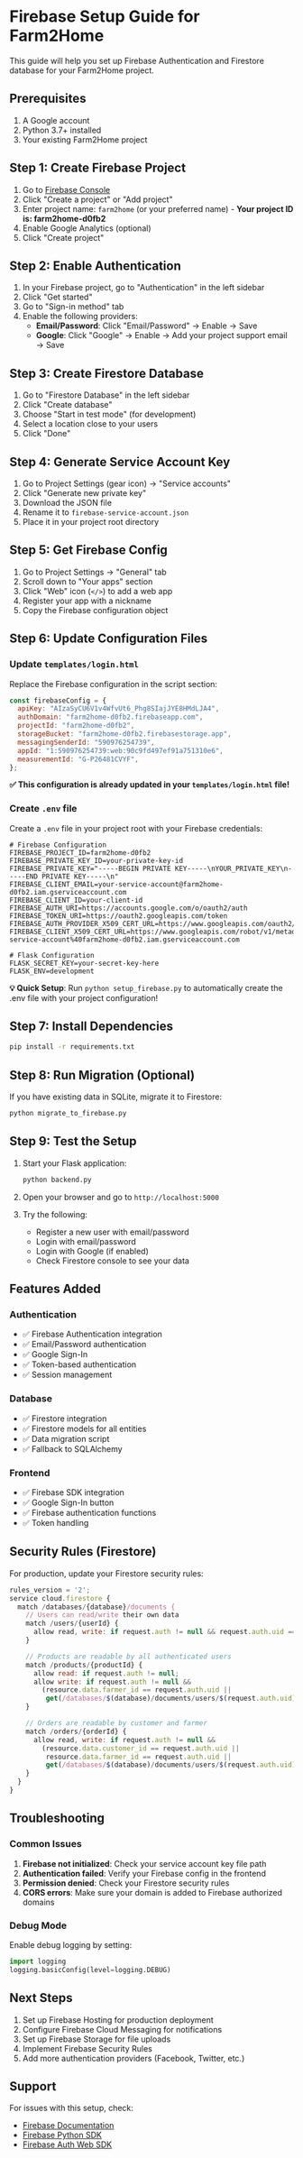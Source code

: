 # Firebase Setup Guide for Farm2Home

This guide will help you set up Firebase Authentication and Firestore database for your Farm2Home project.

## Prerequisites

1. A Google account
2. Python 3.7+ installed
3. Your existing Farm2Home project

## Step 1: Create Firebase Project

1. Go to [Firebase Console](https://console.firebase.google.com/)
2. Click "Create a project" or "Add project"
3. Enter project name: `farm2home` (or your preferred name) - **Your project ID is: farm2home-d0fb2**
4. Enable Google Analytics (optional)
5. Click "Create project"

## Step 2: Enable Authentication

1. In your Firebase project, go to "Authentication" in the left sidebar
2. Click "Get started"
3. Go to "Sign-in method" tab
4. Enable the following providers:
   - **Email/Password**: Click "Email/Password" → Enable → Save
   - **Google**: Click "Google" → Enable → Add your project support email → Save

## Step 3: Create Firestore Database

1. Go to "Firestore Database" in the left sidebar
2. Click "Create database"
3. Choose "Start in test mode" (for development)
4. Select a location close to your users
5. Click "Done"

## Step 4: Generate Service Account Key

1. Go to Project Settings (gear icon) → "Service accounts"
2. Click "Generate new private key"
3. Download the JSON file
4. Rename it to `firebase-service-account.json`
5. Place it in your project root directory

## Step 5: Get Firebase Config

1. Go to Project Settings → "General" tab
2. Scroll down to "Your apps" section
3. Click "Web" icon (`</>`) to add a web app
4. Register your app with a nickname
5. Copy the Firebase configuration object

## Step 6: Update Configuration Files

### Update `templates/login.html`

Replace the Firebase configuration in the script section:

```javascript
const firebaseConfig = {
  apiKey: "AIzaSyCU6V1v4WfvUt6_Phg8SIajJYE8HMdLJA4",
  authDomain: "farm2home-d0fb2.firebaseapp.com",
  projectId: "farm2home-d0fb2",
  storageBucket: "farm2home-d0fb2.firebasestorage.app",
  messagingSenderId: "590976254739",
  appId: "1:590976254739:web:90c9fd497ef91a751310e6",
  measurementId: "G-P26481CVYF",
};
```

**✅ This configuration is already updated in your `templates/login.html` file!**

### Create `.env` file

Create a `.env` file in your project root with your Firebase credentials:

```env
# Firebase Configuration
FIREBASE_PROJECT_ID=farm2home-d0fb2
FIREBASE_PRIVATE_KEY_ID=your-private-key-id
FIREBASE_PRIVATE_KEY="-----BEGIN PRIVATE KEY-----\nYOUR_PRIVATE_KEY\n-----END PRIVATE KEY-----\n"
FIREBASE_CLIENT_EMAIL=your-service-account@farm2home-d0fb2.iam.gserviceaccount.com
FIREBASE_CLIENT_ID=your-client-id
FIREBASE_AUTH_URI=https://accounts.google.com/o/oauth2/auth
FIREBASE_TOKEN_URI=https://oauth2.googleapis.com/token
FIREBASE_AUTH_PROVIDER_X509_CERT_URL=https://www.googleapis.com/oauth2/v1/certs
FIREBASE_CLIENT_X509_CERT_URL=https://www.googleapis.com/robot/v1/metadata/x509/your-service-account%40farm2home-d0fb2.iam.gserviceaccount.com

# Flask Configuration
FLASK_SECRET_KEY=your-secret-key-here
FLASK_ENV=development
```

**💡 Quick Setup**: Run `python setup_firebase.py` to automatically create the .env file with your project configuration!

## Step 7: Install Dependencies

```bash
pip install -r requirements.txt
```

## Step 8: Run Migration (Optional)

If you have existing data in SQLite, migrate it to Firestore:

```bash
python migrate_to_firebase.py
```

## Step 9: Test the Setup

1. Start your Flask application:

   ```bash
   python backend.py
   ```

2. Open your browser and go to `http://localhost:5000`

3. Try the following:
   - Register a new user with email/password
   - Login with email/password
   - Login with Google (if enabled)
   - Check Firestore console to see your data

## Features Added

### Authentication

- ✅ Firebase Authentication integration
- ✅ Email/Password authentication
- ✅ Google Sign-In
- ✅ Token-based authentication
- ✅ Session management

### Database

- ✅ Firestore integration
- ✅ Firestore models for all entities
- ✅ Data migration script
- ✅ Fallback to SQLAlchemy

### Frontend

- ✅ Firebase SDK integration
- ✅ Google Sign-In button
- ✅ Firebase authentication functions
- ✅ Token handling

## Security Rules (Firestore)

For production, update your Firestore security rules:

```javascript
rules_version = '2';
service cloud.firestore {
  match /databases/{database}/documents {
    // Users can read/write their own data
    match /users/{userId} {
      allow read, write: if request.auth != null && request.auth.uid == userId;
    }

    // Products are readable by all authenticated users
    match /products/{productId} {
      allow read: if request.auth != null;
      allow write: if request.auth != null &&
        (resource.data.farmer_id == request.auth.uid ||
         get(/databases/$(database)/documents/users/$(request.auth.uid)).data.role == 'admin');
    }

    // Orders are readable by customer and farmer
    match /orders/{orderId} {
      allow read, write: if request.auth != null &&
        (resource.data.customer_id == request.auth.uid ||
         resource.data.farmer_id == request.auth.uid ||
         get(/databases/$(database)/documents/users/$(request.auth.uid)).data.role == 'admin');
    }
  }
}
```

## Troubleshooting

### Common Issues

1. **Firebase not initialized**: Check your service account key file path
2. **Authentication failed**: Verify your Firebase config in the frontend
3. **Permission denied**: Check your Firestore security rules
4. **CORS errors**: Make sure your domain is added to Firebase authorized domains

### Debug Mode

Enable debug logging by setting:

```python
import logging
logging.basicConfig(level=logging.DEBUG)
```

## Next Steps

1. Set up Firebase Hosting for production deployment
2. Configure Firebase Cloud Messaging for notifications
3. Set up Firebase Storage for file uploads
4. Implement Firebase Security Rules
5. Add more authentication providers (Facebook, Twitter, etc.)

## Support

For issues with this setup, check:

- [Firebase Documentation](https://firebase.google.com/docs)
- [Firebase Python SDK](https://firebase.google.com/docs/admin/setup)
- [Firebase Auth Web SDK](https://firebase.google.com/docs/auth/web/start)
